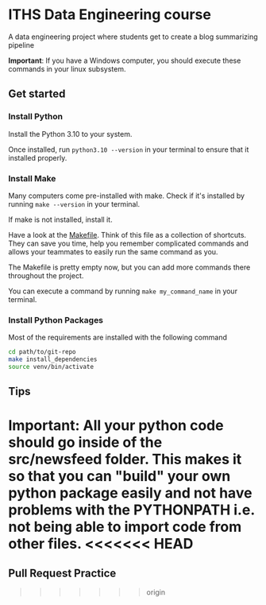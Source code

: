 # ITHS Data Engineering course
A data engineering project where students get to create a blog summarizing pipeline

**Important**: If you have a Windows computer, you should execute these commands in your linux subsystem.
## Get started
### Install Python
Install the Python 3.10 to your system.

Once installed, run `python3.10 --version` in your terminal to ensure that it installed properly.

### Install Make
Many computers come pre-installed with make. Check if it's installed by running `make --version` in your terminal.

If make is not installed, install it.

Have a look at the [Makefile](Makefile). Think of this file as a collection of shortcuts. They can save you time, help you remember complicated commands and allows your teammates to easily run the same command as you.

The Makefile is pretty empty now, but you can add more commands there throughout the project.

You can execute a command by running `make my_command_name` in your terminal.
### Install Python Packages
Most of the requirements are installed with the following command
```bash
cd path/to/git-repo
make install_dependencies
source venv/bin/activate
```

## Tips
**Important**: All your python code should go inside of the src/newsfeed folder. This makes it so that you can "build" your own python package easily and not have problems with the PYTHONPATH i.e. not being able to import code from other files.
<<<<<<< HEAD
=======


## Pull Request Practice
>>>>>>> origin
